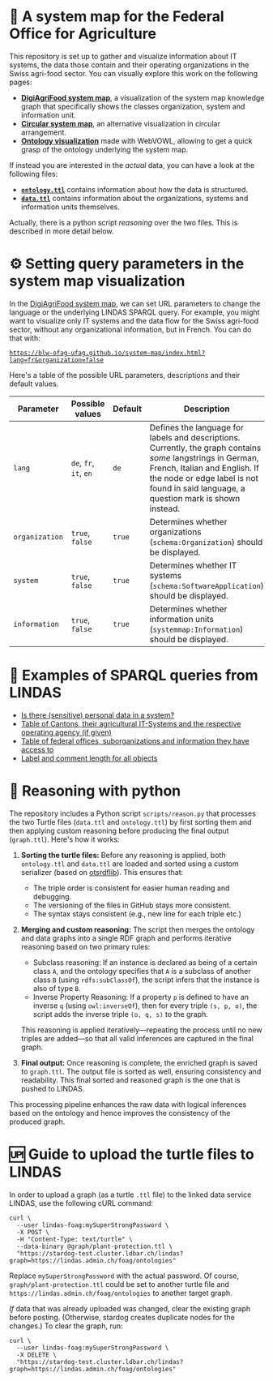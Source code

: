 # 🧭 A system map for the Federal Office for Agriculture

This repository is set up to gather and visualize information about IT systems, the data those contain and their operating organizations in the Swiss agri-food sector. You can visually explore this work on the following pages:

- [**DigiAgriFood system map**](https://blw-ofag-ufag.github.io/system-map/index.html?lang=de), a visualization of the system map knowledge graph that specifically shows the classes organization, system and information unit.
- [**Circular system map**](https://blw-ofag-ufag.github.io/system-map/circle), an alternative visualization in circular arrangement.
- [**Ontology visualization**](https://service.tib.eu/webvowl/#iri=https://raw.githubusercontent.com/blw-ofag-ufag/system-map/refs/heads/main/ontology.ttl) made with WebVOWL, allowing to get a quick grasp of the ontology underlying the system map.

If instead you are interested in the *actual* data, you can have a look at the following files:

- [**`ontology.ttl`**](ontology.ttl) contains information about how the data is structured.
- [**`data.ttl`**](data.ttl) contains information about the organizations, systems and information units themselves.

Actually, there is a python script *reasoning* over the two files. This is described in more detail below.

# ⚙️ Setting query parameters in the system map visualization

In the [DigiAgriFood system map](https://blw-ofag-ufag.github.io/system-map/index.html), we can set URL parameters to change the language or the underlying LINDAS SPARQL query. For example, you might want to visualize only IT systems and the data flow for the Swiss agri-food sector, without any organizational information, but in French. You can do that with:

[`https://blw-ofag-ufag.github.io/system-map/index.html?lang=fr&organization=false`](https://blw-ofag-ufag.github.io/system-map/index.html?lang=fr&organization=false)

Here's a table of the possible URL parameters, descriptions and their default values.

| Parameter     | Possible values | Default | Description |
|--------------|--------|---------|-------------|
| `lang`       | `de`, `fr`, `it`, `en` | `de`    | Defines the language for labels and descriptions. Currently, the graph contains *some* langstrings in German, French, Italian and English. If the node or edge label is not found in said language, a question mark is shown instead. |
| `organization` | `true`, `false` | `true` | Determines whether organizations (`schema:Organization`) should be displayed. |
| `system`     | `true`, `false` | `true` | Determines whether IT systems (`schema:SoftwareApplication`) should be displayed. |
| `information` | `true`, `false` | `true` | Determines whether information units (`systemmap:Information`) should be displayed. |

# 🔎 Examples of SPARQL queries from LINDAS

- [Is there (sensitive) personal data in a system?](https://s.zazuko.com/2xyqSxz)
- [Table of Cantons, their agricultural IT-Systems and the respective operating agency (if given)](https://s.zazuko.com/2vz9Y8X)
- [Table of federal offices, suborganizations and information they have access to](https://s.zazuko.com/2Upq8Qj)
- [Label and comment length for all objects](https://s.zazuko.com/3t2wKbt)

# 💭 Reasoning with python

The repository includes a Python script `scripts/reason.py` that processes the two Turtle files (`data.ttl` and `ontology.ttl`) by first sorting them and then applying custom reasoning before producing the final output (`graph.ttl`). Here's how it works:

1. **Sorting the turtle files:** Before any reasoning is applied, both `ontology.ttl` and `data.ttl` are loaded and sorted using a custom serializer (based on [otsrdflib](https://pypi.org/project/otsrdflib/)). This ensures that:
   
   - The triple order is consistent for easier human reading and debugging.
   - The versioning of the files in GitHub stays more consistent.
   - The syntax stays consistent (e.g., new line for each triple etc.)

2. **Merging and custom reasoning:** The script then merges the ontology and data graphs into a single RDF graph and performs iterative reasoning based on two primary rules:
   
   - Subclass reasoning: If an instance is declared as being of a certain class `A`, and the ontology specifies that `A` is a subclass of another class `B` (using `rdfs:subClassOf`), the script infers that the instance is also of type `B`.   
   - Inverse Property Reasoning: If a property `p` is defined to have an inverse `q` (using `owl:inverseOf`), then for every triple `(s, p, o)`, the script adds the inverse triple `(o, q, s)` to the graph.

   This reasoning is applied iteratively—repeating the process until no new triples are added—so that all valid inferences are captured in the final graph.

3. **Final output:** Once reasoning is complete, the enriched graph is saved to `graph.ttl`. The output file is sorted as well, ensuring consistency and readability. This final sorted and reasoned graph is the one that is pushed to LINDAS.

This processing pipeline enhances the raw data with logical inferences based on the ontology and hence improves the consistency of the produced graph.

# 🆙 Guide to upload the turtle files to LINDAS

In order to upload a graph (as a turtle `.ttl` file) to the linked data service LINDAS, use the following cURL command:

```curl
curl \
  --user lindas-foag:mySuperStrongPassword \
  -X POST \
  -H "Content-Type: text/turtle" \
  --data-binary @graph/plant-protection.ttl \
  "https://stardog-test.cluster.ldbar.ch/lindas?graph=https://lindas.admin.ch/foag/ontologies"
```

Replace `mySuperStrongPassword` with the actual password. Of course, `graph/plant-protection.ttl` could be set to another turtle file and `https://lindas.admin.ch/foag/ontologies` to another target graph.

*If* data that was already uploaded was changed, clear the existing graph before posting. (Otherwise, stardog creates duplicate nodes for the changes.) To clear the graph, run:

```curl
curl \
  --user lindas-foag:mySuperStrongPassword \
  -X DELETE \
  "https://stardog-test.cluster.ldbar.ch/lindas?graph=https://lindas.admin.ch/foag/ontologies"
```
